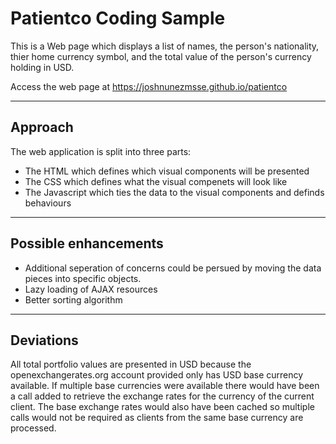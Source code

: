 # Patientco Coding Sample
This is a Web page which displays a list of names, the person's nationality, thier home currency symbol, and the total value of the person's currency holding in USD.

Access the web page at https://joshnunezmsse.github.io/patientco

---
## Approach
The web application is split into three parts:
- The HTML which defines which visual components will be presented
- The CSS which defines what the visual compenets will look like
- The Javascript which ties the data to the visual components and definds behaviours

----
## Possible enhancements
- Additional seperation of concerns could be persued by moving the data pieces into specific objects.
- Lazy loading of AJAX resources
- Better sorting algorithm

----
## Deviations
All total portfolio values are presented in USD because the openexchangerates.org account provided only has USD base currency available.  If multiple base currencies were available there would have been a call added to retrieve the exchange rates for the currency of the current client.  The base exchange rates would also have been cached so multiple calls would not be required as clients from the same base currency are processed.